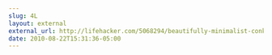 ```yaml
---
slug: 4L
layout: external
external_url: http://lifehacker.com/5068294/beautifully-minimalist-conky-setup
date: 2010-08-22T15:31:36-05:00
---
```

